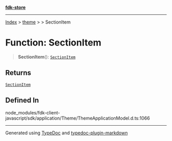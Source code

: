 [**fdk-store**](../../../README.md)
***

[Index](../../../API.md) > [theme](../../README.md) > [<internal>](../README.md) > SectionItem

# Function: SectionItem

> **SectionItem**(): [`SectionItem`](../type-aliases/type-alias.SectionItem.md)

## Returns

[`SectionItem`](../type-aliases/type-alias.SectionItem.md)

## Defined In

node\_modules/fdk-client-javascript/sdk/application/Theme/ThemeApplicationModel.d.ts:1066

***
Generated using [TypeDoc](https://typedoc.org/) and [typedoc-plugin-markdown](https://www.npmjs.com/package/typedoc-plugin-markdown)
